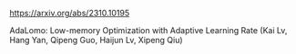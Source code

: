 https://arxiv.org/abs/2310.10195

AdaLomo: Low-memory Optimization with Adaptive Learning Rate (Kai Lv, Hang Yan, Qipeng Guo, Haijun Lv, Xipeng Qiu)